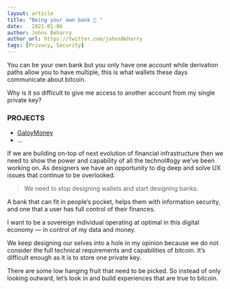 ```yaml
---
layout: article
title: "Being your own bank 🏦 "
date:   2021-01-06
author: Johns Beharry
author_url: https://twitter.com/johnsBeharry
tags: [Privacy, Security]
---
```


You can be your own bank but you only have one account while derivation paths allow you to have multiple, this is what wallets these days communicate about bitcoin.

Why is it so difficult to give me access to another account from my single private key?

### PROJECTS
- [GaloyMoney](https://github.com/GaloyMoney/galoy)
- ...

If we are building on-top of next evolution of financial infrastructure then we need to show the power and capability of all the technol#ogy we’ve been working on. As designers we have an opportunity to dig deep and solve UX issues that continue to be overlooked.

> We need to stop designing wallets and start designing banks.

A bank that can fit in people’s pocket, helps them with information security, and one that a user has full control of their finances.

I want to be a sovereign individual operating at optimal in this digital economy — in control of my data and money.

We keep designing our selves into a hole in my opinion because we do not consider the full technical requirements and capabilities of bitcoin. It’s difficult enough as it is to store one private key.

There are some low hanging fruit that need to be picked. So instead of only looking outward, let’s look in and build experiences that are true to bitcoin.
